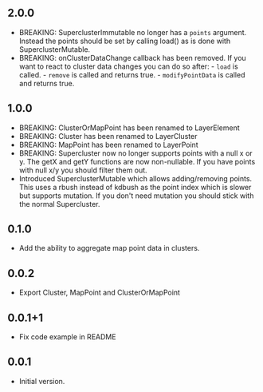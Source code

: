 ## 2.0.0

- BREAKING: SuperclusterImmutable no longer has a `points` argument. Instead the
            points should be set by calling load() as is done with
            SuperclusterMutable.
- BREAKING: onClusterDataChange callback has been removed. If you want to
            react to cluster data changes you can do so after:
              - `load` is called.
              - `remove` is called and returns true.
              - `modifyPointData` is called and returns true.

## 1.0.0

- BREAKING: ClusterOrMapPoint has been renamed to LayerElement
- BREAKING: Cluster has been renamed to LayerCluster
- BREAKING: MapPoint has been renamed to LayerPoint
- BREAKING: Supercluster now no longer supports points with a null x or y. The getX and getY
  functions are now non-nullable. If you have points with null x/y you should filter them out.
- Introduced SuperclusterMutable which allows adding/removing points. This uses a rbush instead of
  kdbush as the point index which is slower but supports mutation. If you don't need mutation you
  should stick with the normal Supercluster.

## 0.1.0

- Add the ability to aggregate map point data in clusters.

## 0.0.2

- Export Cluster, MapPoint and ClusterOrMapPoint

## 0.0.1+1

- Fix code example in README

## 0.0.1

- Initial version.
